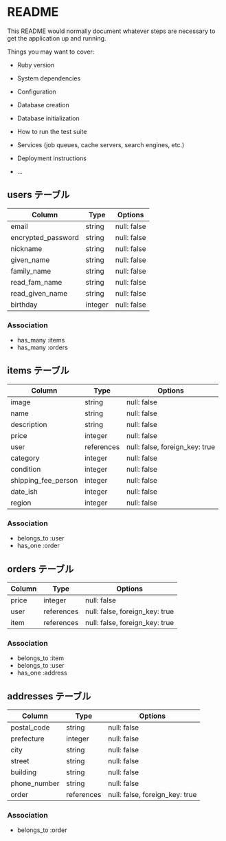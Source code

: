 # README

This README would normally document whatever steps are necessary to get the
application up and running.

Things you may want to cover:

* Ruby version

* System dependencies

* Configuration

* Database creation

* Database initialization

* How to run the test suite

* Services (job queues, cache servers, search engines, etc.)

* Deployment instructions

* ...
## users テーブル
|     Column       |  Type  |   Options   |
| ---------------- | ------ | ----------- |
|      email       | string | null: false |
|encrypted_password| string | null: false |
|    nickname      | string | null: false |
|    given_name    | string | null: false |
|   family_name    | string | null: false |
|  read_fam_name   | string | null: false |
|  read_given_name | string | null: false |
|    birthday      | integer| null: false |
### Association
- has_many :items
- has_many :orders

## items テーブル

|       Column          |  Type      | Options                        |
| --------------------- | ---------- | ------------------------------ |
|        image          | string     | null: false                    |
|        name           | string     | null: false                    |
|     description       | string     | null: false                    |
|         price         | integer    | null: false                    |
|         user          | references | null: false, foreign_key: true |
|      category         | integer    | null: false                    |
|     condition         | integer    | null: false                    |
| shipping_fee_person   | integer    | null: false                    |
|       date_ish        | integer    | null: false                    |
|        region         | integer    | null: false                    |
### Association

- belongs_to :user
- has_one :order

## orders テーブル

| Column | Type       | Options                        |
| ------ | ---------- | ------------------------------ |
| price  | integer    | null: false                    |
| user   | references | null: false, foreign_key: true |
| item   | references | null: false, foreign_key: true |
### Association

- belongs_to :item
- belongs_to :user
- has_one :address

## addresses テーブル

| Column       | Type       | Options                        |
| ------------ | ---------- | ------------------------------ |
| postal_code  | string     | null: false                    |
| prefecture   | integer    | null: false                    |
| city         | string     | null: false                    |
| street       | string     | null: false                    |
| building     | string     | null: false                    |
| phone_number | string     | null: false                    |
| order        | references | null: false, foreign_key: true |
### Association

- belongs_to :order